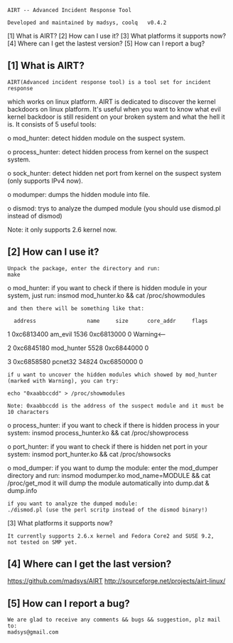 	AIRT --	Advanced Incident Response Tool

	Developed and maintained by madsys, coolq	v0.4.2


[1] What is AIRT?
[2] How can I use it?
[3] What platforms it supports now?
[4] Where can I get the lastest version?
[5] How can I report a bug?


[1] What is AIRT?
--------------------

	AIRT(Advanced incident response tool) is a tool set for incident response 
which works on linux platform. AIRT is dedicated to discover the kernel backdoors on 
linux platform. It's useful when you want to know what evil kernel backdoor 
is still resident on your broken system and what the hell it is. 
It consists of 5 useful tools:

o mod_hunter: 
	detect hidden module on the suspect system.

o process_hunter: 
	detect hidden process from kernel on the suspect system.

o sock_hunter: 
	detect hidden net port from kernel on the suspect system 
	(only supports IPv4 now).

o modumper: 
	dumps the hidden module into file.

o dismod: 
	trys to analyze the dumped module (you should use dismod.pl instead 
	of dismod)


Note: it only supports 2.6 kernel now.


[2] How can I use it?
----------------------

	Unpack the package, enter the directory and run:
	make

o mod_hunter:
	if you want to check if there is hidden module in your system, just run:
	insmod mod_hunter.ko && cat /proc/showmodules
 
	and then there will be something like that:

      address                name     size      core_addr     flags

  1  0xc6813400            am_evil     1536     0xc6813000       0    Warning<--
  
  2  0xc6845180         mod_hunter     5528     0xc6844000       0
  
  3  0xc6858580            pcnet32    34824     0xc6850000       0

	if u want to uncover the hidden modules which showed by mod_hunter
	(marked with Warning), you can try:
	
	echo "0xaabbccdd" > /proc/showmodules
	
	Note: 0xaabbccdd is the address of the suspect module and it must be 10 characters

o process_hunter:
	if you want to check if there is hidden process in your system:
	insmod process_hunter.ko && cat /proc/showprocess

o port_hunter:
	if you want to check if there is hidden net port in your system:
	insmod port_hunter.ko && cat /proc/showsocks

o mod_dumper:
	if you want to dump the module:
	enter the mod_dumper directory and run:
	insmod modumper.ko mod_name=MODULE && cat /proc/get_mod
	it will dump the module automatically into dump.dat & dump.info

	if you want to analyze the dumped module:
	./dismod.pl (use the perl scritp instead of the dismod binary!)


[3] What platforms it supports now?

	It currently supports 2.6.x kernel and Fedora Core2 and SUSE 9.2, 
	not tested on SMP yet.
	

[4] Where can I get the last version?
-----------------------------------------
  https://github.com/madsys/AIRT
	http://sourceforge.net/projects/airt-linux/


[5] How can I report a bug?
----------------------------
	We are glad to receive any comments && bugs && suggestion, plz mail to:
	madsys@gmail.com
